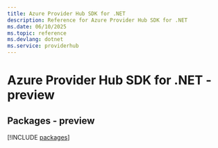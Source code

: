 ```yaml
---
title: Azure Provider Hub SDK for .NET
description: Reference for Azure Provider Hub SDK for .NET
ms.date: 06/10/2025
ms.topic: reference
ms.devlang: dotnet
ms.service: providerhub
---
```

# Azure Provider Hub SDK for .NET - preview
## Packages - preview
[!INCLUDE [packages](provider-hub-index.md)]